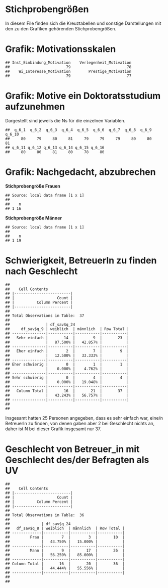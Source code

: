 # Stichprobengrößen






In diesem File finden sich die Kreuztabellen und sonstige Darstellungen mit den zu den Grafiken gehörenden Stichprobengrößen.


# Grafik: Motivationsskalen


```
## Inst_Einbindung_Motivation    Verlegenheit_Motivation 
##                         79                         78 
##    Wi_Interesse_Motivation        Prestige_Motivation 
##                         79                         77
```

# Grafik: Motive ein Doktoratsstudium aufzunehmen
Dargestellt sind jeweils die Ns für die einzelnen Variablen.


```
##  q_6_1  q_6_2  q_6_3  q_6_4  q_6_5  q_6_6  q_6_7  q_6_8  q_6_9 q_6_10 
##     80     79     80     81     79     79     79     80     80     81 
## q_6_11 q_6_12 q_6_13 q_6_14 q_6_15 q_6_16 
##     80     80     81     80     78     80
```

# Grafik: Nachgedacht, abzubrechen



**Stichprobengröße Frauen**

```
## Source: local data frame [1 x 1]
## 
##    n
## 1 16
```


**Stichprobengröße Männer**

```
## Source: local data frame [1 x 1]
## 
##    n
## 1 19
```


# Schwierigkeit, BetreuerIn zu finden nach Geschlecht

```
## 
##    Cell Contents
## |-------------------------|
## |                   Count |
## |          Column Percent |
## |-------------------------|
## 
## Total Observations in Table:  37 
## 
##                | df_sav$q_24 
##     df_sav$q_9 | weiblich  | männlich  | Row Total | 
## ---------------|-----------|-----------|-----------|
##   Sehr einfach |       14  |        9  |       23  | 
##                |   87.500% |   42.857% |           | 
## ---------------|-----------|-----------|-----------|
##   Eher einfach |        2  |        7  |        9  | 
##                |   12.500% |   33.333% |           | 
## ---------------|-----------|-----------|-----------|
## Eher schwierig |        0  |        1  |        1  | 
##                |    0.000% |    4.762% |           | 
## ---------------|-----------|-----------|-----------|
## Sehr schwierig |        0  |        4  |        4  | 
##                |    0.000% |   19.048% |           | 
## ---------------|-----------|-----------|-----------|
##   Column Total |       16  |       21  |       37  | 
##                |   43.243% |   56.757% |           | 
## ---------------|-----------|-----------|-----------|
## 
## 
```

Insgesamt hatten 25 Personen angegeben, dass es sehr einfach war, eine/n BetreuerIn zu finden, von denen gaben aber 2 bei Geschlecht nichts an, daher ist N bei dieser Grafik insgesamt nur 37.


# Geschlecht von Betreuer_in mit Geschlecht des/der Befragten als UV

```
## 
##    Cell Contents
## |-------------------------|
## |                   Count |
## |          Column Percent |
## |-------------------------|
## 
## Total Observations in Table:  36 
## 
##              | df_sav$q_24 
##   df_sav$q_8 | weiblich  | männlich  | Row Total | 
## -------------|-----------|-----------|-----------|
##         Frau |        7  |        3  |       10  | 
##              |   43.750% |   15.000% |           | 
## -------------|-----------|-----------|-----------|
##         Mann |        9  |       17  |       26  | 
##              |   56.250% |   85.000% |           | 
## -------------|-----------|-----------|-----------|
## Column Total |       16  |       20  |       36  | 
##              |   44.444% |   55.556% |           | 
## -------------|-----------|-----------|-----------|
## 
## 
```





